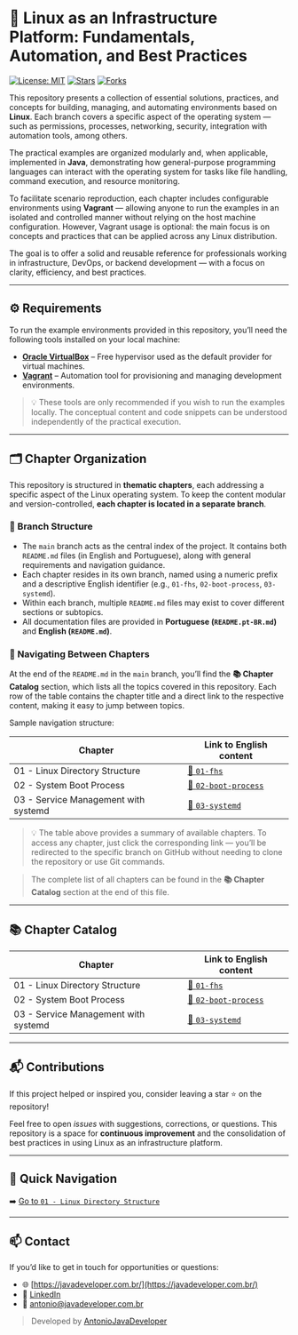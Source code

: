 # 🐧 Linux as an Infrastructure Platform: Fundamentals, Automation, and Best Practices

[![License: MIT](https://img.shields.io/badge/License-MIT-yellow.svg)](./LICENSE) [![Stars](https://img.shields.io/github/stars/AntonioJavaDeveloper/linux?style=social)](https://github.com/AntonioJavaDeveloper/linux/stargazers) [![Forks](https://img.shields.io/github/forks/AntonioJavaDeveloper/linux?style=social)](https://github.com/AntonioJavaDeveloper/linux/network/members)

This repository presents a collection of essential solutions, practices, and concepts for building, managing, and automating environments based on **Linux**. Each branch covers a specific aspect of the operating system — such as permissions, processes, networking, security, integration with automation tools, among others.

The practical examples are organized modularly and, when applicable, implemented in **Java**, demonstrating how general-purpose programming languages can interact with the operating system for tasks like file handling, command execution, and resource monitoring.

To facilitate scenario reproduction, each chapter includes configurable environments using **Vagrant** — allowing anyone to run the examples in an isolated and controlled manner without relying on the host machine configuration. However, Vagrant usage is optional: the main focus is on concepts and practices that can be applied across any Linux distribution.

The goal is to offer a solid and reusable reference for professionals working in infrastructure, DevOps, or backend development — with a focus on clarity, efficiency, and best practices.

---

## ⚙️ Requirements

To run the example environments provided in this repository, you’ll need the following tools installed on your local machine:

* [**Oracle VirtualBox**](https://www.virtualbox.org/) – Free hypervisor used as the default provider for virtual machines.
* [**Vagrant**](https://www.vagrantup.com/) – Automation tool for provisioning and managing development environments.

> 💡 These tools are only recommended if you wish to run the examples locally. The conceptual content and code snippets can be understood independently of the practical execution.

---

## 🗂️ Chapter Organization

This repository is structured in **thematic chapters**, each addressing a specific aspect of the Linux operating system. To keep the content modular and version-controlled, **each chapter is located in a separate branch**.

### 📌 Branch Structure

* The `main` branch acts as the central index of the project. It contains both `README.md` files (in English and Portuguese), along with general requirements and navigation guidance.
* Each chapter resides in its own branch, named using a numeric prefix and a descriptive English identifier (e.g., `01-fhs`, `02-boot-process`, `03-systemd`).
* Within each branch, multiple `README.md` files may exist to cover different sections or subtopics.
* All documentation files are provided in **Portuguese (`README.pt-BR.md`)** and **English (`README.md`)**.

### 🧭 Navigating Between Chapters

At the end of the `README.md` in the `main` branch, you’ll find the **📚 Chapter Catalog** section, which lists all the topics covered in this repository. Each row of the table contains the chapter title and a direct link to the respective content, making it easy to jump between topics.

Sample navigation structure:

| Chapter                              | Link to English content                                                                              |
| ------------------------------------ | ---------------------------------------------------------------------------------------------------- |
| 01 - Linux Directory Structure       | [📘 `01-fhs`](https://github.com/AntonioJavaDeveloper/linux/blob/01-fhs/README.md)                   |
| 02 - System Boot Process             | [📘 `02-boot-process`](https://github.com/AntonioJavaDeveloper/linux/blob/02-boot-process/README.md) |
| 03 - Service Management with systemd | [📘 `03-systemd`](https://github.com/AntonioJavaDeveloper/linux/blob/03-systemd/README.md)           |

> 💡 The table above provides a summary of available chapters. To access any chapter, just click the corresponding link — you’ll be redirected to the specific branch on GitHub without needing to clone the repository or use Git commands.

> The complete list of all chapters can be found in the **📚 Chapter Catalog** section at the end of this file.

---

## 📚 Chapter Catalog

| Chapter                              | Link to English content                                                                              |
| ------------------------------------ | ---------------------------------------------------------------------------------------------------- |
| 01 - Linux Directory Structure       | [📘 `01-fhs`](https://github.com/AntonioJavaDeveloper/linux/blob/01-fhs/README.md)                   |
| 02 - System Boot Process             | [📘 `02-boot-process`](https://github.com/AntonioJavaDeveloper/linux/blob/02-boot-process/README.md) |
| 03 - Service Management with systemd | [📘 `03-systemd`](https://github.com/AntonioJavaDeveloper/linux/blob/03-systemd/README.md)           |

---

## 📬 Contributions

If this project helped or inspired you, consider leaving a star ⭐ on the repository!

Feel free to open *issues* with suggestions, corrections, or questions. This repository is a space for **continuous improvement** and the consolidation of best practices in using Linux as an infrastructure platform.

---

## 🔗 Quick Navigation

➡️ [Go to `01 - Linux Directory Structure`](https://github.com/AntonioJavaDeveloper/linux/blob/01-fhs/README.md)

---

## 📫 Contact

If you’d like to get in touch for opportunities or questions:

* 🌐 [https://javadeveloper.com.br/](https://javadeveloper.com.br/)
* 💼 [LinkedIn](https://www.linkedin.com/in/antonio-javadeveloper/)
* 📧 [antonio@javadeveloper.com.br](mailto:antonio@javadeveloper.com.br)

> Developed by [AntonioJavaDeveloper](https://github.com/AntonioJavaDeveloper)
